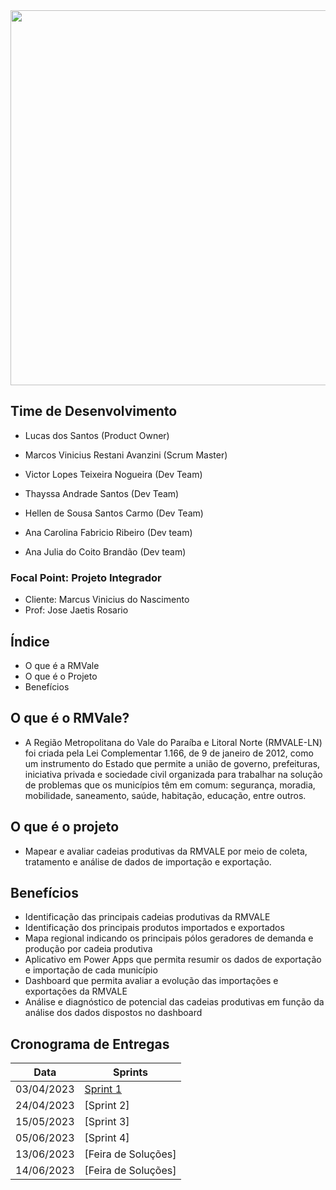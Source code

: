 
<img src="https://github.com/VictorNogueiraSCCP/NextStep/blob/main/imagem/NextStepLogo.svg" width="1000" height="600"/>


## Time de Desenvolvimento

* Lucas dos Santos (Product Owner)

* Marcos Vinicius Restani Avanzini (Scrum Master)

* Victor Lopes Teixeira Nogueira (Dev Team)

* Thayssa Andrade Santos (Dev Team)

* Hellen de Sousa Santos Carmo (Dev Team)

* Ana Carolina Fabricio Ribeiro (Dev team)

* Ana Julia do Coito Brandão (Dev team)

### Focal Point: Projeto Integrador
* Cliente: Marcus Vinicius do Nascimento
* Prof: Jose Jaetis Rosario

## Índice
* O que é a RMVale
* O que é o Projeto
* Benefícios

## O que é o RMVale?
* A Região Metropolitana do Vale do Paraíba e Litoral Norte (RMVALE-LN) foi criada pela Lei Complementar 1.166, de 9 de janeiro de 2012, como um instrumento do Estado que permite a união de governo, prefeituras, iniciativa privada e sociedade civil organizada para trabalhar na solução de problemas que os municípios têm em comum: segurança, moradia, mobilidade, saneamento, saúde, habitação, educação, entre outros.

## O que é o projeto
* Mapear e avaliar cadeias produtivas da RMVALE por meio de coleta, tratamento e análise de dados de importação e exportação.

## Benefícios 
* Identificação das principais cadeias produtivas da RMVALE
* Identificação dos principais produtos importados e exportados
* Mapa regional indicando os principais pólos geradores de demanda e produção por cadeia produtiva
* Aplicativo em Power Apps que permita resumir os dados de exportação e importação de cada município
* Dashboard que permita avaliar a evolução das importações e exportações da RMVALE
* Análise e diagnóstico de potencial das cadeias produtivas em função da análise dos dados dispostos no dashboard

## Cronograma de Entregas

| Data | Sprints |
| ------ | ------ |
|    03/04/2023    |[Sprint 1](https://github.com/MarcosAvanzini/NextStep/tree/Sprint-1)|
|    24/04/2023    |[Sprint 2]|
|    15/05/2023    |[Sprint 3]|
|    05/06/2023    |[Sprint 4]|                    
|    13/06/2023    |[Feira de Soluções]|
|    14/06/2023    |[Feira de Soluções]|
